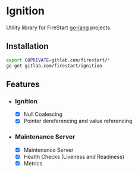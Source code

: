 # Ignition

Utility library for FireStart [go-lang](https://go.dev/) projects.

## Installation

```bash
export GOPRIVATE=gitlab.com/firestart/*
go get gitlab.com/firestart/ignition
```

## Features

- ### Ignition
  - [x] Null Coalescing
  - [x] Pointer dereferencing and value referencing
- ### Maintenance Server
  - [x] Maintenance Server
  - [x] Health Checks (Liveness and Readiness)
  - [x] Metrics